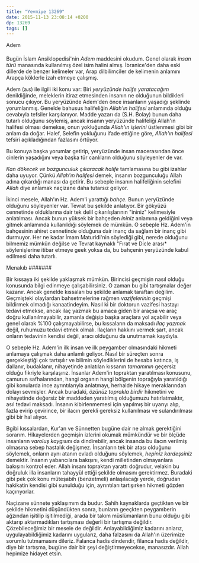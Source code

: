 ```yaml
---
title: "Yevmiye 13269"
date: 2015-11-13 23:08:14 +0200
dp: 13269
tags: []
---
```


Adem
####

Bugün İslam Ansiklopedisi'nin *Adem* maddesini okudum. Genel olarak *insan türü*
manasında kullanılmış özel isim halini almış. İbranice'den daha eski dillerde de
benzer kelimeler var, Arap dilbilimciler de kelimenin anlamını Arapça köklerle
izah etmeye çalışmış.

Adem (a.s) ile ilgili iki konu var: Biri *yeryüzünde halife yaratacağım*
denildiğinde, meleklerin itiraz etmesinden insanın ne olduğunun bildikleri
sonucu çıkıyor. Bu yeryüzünde Adem'den önce insanların yaşadığı şeklinde
yorumlanmış. Genelde bahusus halifeliğin *Allah'ın halifesi* anlamında olduğu
cevabıyla tefsiler karşılanıyor. Madde yazarı da (S.H. Bolay) bunun daha tutarlı
olduğunu söylemiş, ancak insanın yeryüzünde halifeliği Allah'ın halifesi olması
demekse, onun yokluğunda *Allah'ın işlerini* üstlenmesi gibi bir anlam da
doğar. Halef, Selefin yokluğunu ifade ettiğine göre, *Allah'ın halifesi* tefsiri
açıkladığından fazlasını örtüyor.

Bu konuya başka yorumlar getirip, yeryüzünde insan macerasından önce cinlerin
yaşadığını veya başka tür canlıların olduğunu söyleyenler de var.

*Kan dökecek ve bozgunculuk çıkaracak halife* tamlamasına bu gibi izahlar daha
 uyuyor. Çünkü *Allah'ın halifesi* demek, insanın bozgunculuğu Allah adına
 çıkardığı manası da getirir. Bu sebeple insanın halifeliğinin selefini *Allah*
 diye anlamak naçizane daha tutarsız geliyor.

İkinci mesele, Allah'ın Hz. Adem'i yarattığı *bahçe.* Bunun yeryüzünde olduğunu
söyleyenler var. Tevrat bu şekilde anlatıyor. Bir gökyüzü cennetinde olduklarına
dair tek delil çıkarılışlarının "ininiz" kelimesiyle anlatılması. Ancak bunun
yüksek bir bahçeden *ininiz* anlamına geldiğini veya gitmek anlamında
kullanıldığı söylemek de mümkün. O sebeple Hz. Adem'in bahçesinin ahiret
cennetinde olduğuna dair inanç da sağlam bir inanç gibi durmuyor. Her ne kadar
İmam Maturidi'nin söylediği gibi, nerede olduğunu bilmemiz mümkün değilse ve
Tevrat kaynaklı "Fırat ve Dicle arası* söylenişlerine itibar etmeye geek yoksa
da, bu bahçenin yeryüzünde kabul edilmesi daha tutarlı.

Menakıb
#######

Bir kıssaya iki şekilde yaklaşmak mümkün. Birincisi geçmişin nasıl olduğu
konusunda bilgi edinmeye çalışabilirsiniz. O zaman bu gibi tartışmalar değer
kazanır. Ancak genelde kıssaları bu şekilde anlamak taraftarı
değilim. Geçmişteki olaylardan bahsetmelerine rağmen *vazifelerinin* geçmişi
bildirmek olmadığı kanaatindeyim. Nasıl ki bir doktorun vazifesi hastayı tedavi
etmekse, ancak ilaç yazmak bu amaca giden bir araçsa ve araç doğru
kullanılmayabilir, zamanla değişip başka araçlara yol açabilir veya genel olarak
%100 çalışmayabilirse, bu kıssaların da maksadı *ilaç yazmak* değil, ruhumuzu
tedavi etmek olmalı. İlaçların hakkını vermek şart, ancak onların tedavinin
kendisi değil, aracı olduğunu da unutmamak kaydıyla. 

O sebeple Hz. Adem'in ilk insan ve ilk peygamber olmasındaki hikmeti anlamaya
çalışmak daha anlamlı geliyor. Nasıl bir süreçten sonra gerçekleştiği çok
tartışılır ve bilimin söylediklerini de hesaba katınca, iş dallanır, budaklanır,
nihayetinde anlatılan kıssanın *tamamının* geçersiz olduğu fikriyle
karşılaşırız. İnsanlar Adem'in topraktan yaratılması konusunu, çamurun
safhalarından, hangi organın hangi bölgenin toprağıyla yaratıldığı gibi
konularda ince ayrıntılarıyla anlatmayı, herhalde hikaye meraklarından dolayı
sevmişler. Ancak buradaki, *özünüz toprakla birdir* hikmetini ve nihayetinde
değersiz bir maddeden yaratılmış olduğumuzu hatırlatmaktır, asıl tedavi
maksadı. İnsanın kibirlenmemesi için yapılmış bir uyarıyı alıp, fazla evirip
çevirince, bir ilacın gerekli gereksiz kullanılması ve sulandırılması gibi bir
hal alıyor.

Bgibi kıssalardan, Kur'an ve Sünnetten bugüne dair ne almak gerektiğini
sorarım. Hikayelerden geçmişin izlerini okumak mümkündür ve bir ölçüde
insanların *varoluş kaygısını* da dindirebilir, ancak insanda bu ilacın verilmiş
olmasına sebep hastalık değişmez. İnsanların tek bir atası olduğunu söylemek,
onların aynı atanın evladı olduğunu söylemek, *hepiniz kardeşsiniz*
demektir. İnsanın yabancılara bakışını, kendi milletinden olmayanlara bakışını
kontrol eder. Allah insanı topraktan yarattı doğrudur, velakin bu doğruluk illa
insanların tahayyül ettiği şekilde olmasını gerektirmez. Buradaki gibi pek çok
konu müteşabih (benzetmeli) anlaşılacağı yerde, doğrudan hakikatin kendisi gibi
sunulduğu için, ayrıntıları tartışırken hikmeti gözden kaçırıyorlar.

Naçizane sünnete yaklaşımım da budur. Sahih kaynaklarda geçtikten ve bir şekilde
hikmetini düşündükten sonra, bunların geeçkten peygamberin ağzından işitilip
işitilmediği, arada bir takım müslümanların bunu olduğu gibi aktarıp
aktarmadıkları tartışması değerli bir tartışma değildir. Çözebileceğimiz bir
mesele de değildir. Anlayabildiğimiz kadarını anlarız, uygulayabildiğimiz
kadarını uygularız, daha falzasını da Allah'ın üzerimize sorumlu tutmamasını
dileriz. Falanca hadis dindendir, filanca hadis değildir, diye bir tartışma,
bugüne dair bir şeyi değiştirmeyecekse, manasızdır. Allah hepimize hidayet
etsin.


